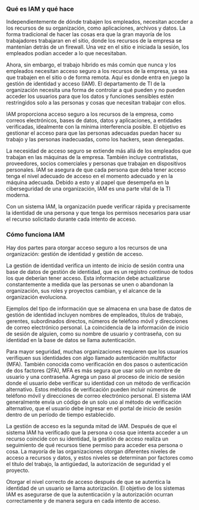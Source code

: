 ### Qué es IAM y qué hace

Independientemente de dónde trabajen los empleados, necesitan acceder a los recursos de su organización, como aplicaciones, archivos y datos. La forma tradicional de hacer las cosas era que la gran 
mayoría de los trabajadores trabajaran en el sitio, donde los recursos de la empresa se mantenían detrás de un firewall. Una vez en el sitio e iniciada la sesión, los empleados podían acceder a lo que 
necesitaban.

Ahora, sin embargo, el trabajo híbrido es más común que nunca y los empleados necesitan acceso seguro a los recursos de la empresa, ya sea que trabajen en el sitio o de forma remota. Aquí es donde 
entra en juego la gestión de identidad y acceso (IAM). El departamento de TI de la organización necesita una forma de controlar a qué pueden y no pueden acceder los usuarios para que los datos y 
funciones sensibles estén restringidos solo a las personas y cosas que necesitan trabajar con ellos.

IAM proporciona acceso seguro a los recursos de la empresa, como correos electrónicos, bases de datos, datos y aplicaciones, a entidades verificadas, idealmente con la mínima interferencia posible. 
El objetivo es gestionar el acceso para que las personas adecuadas puedan hacer su trabajo y las personas inadecuadas, como los hackers, sean denegadas.

La necesidad de acceso seguro se extiende más allá de los empleados que trabajan en las máquinas de la empresa. También incluye contratistas, proveedores, socios comerciales y personas que trabajan 
en dispositivos personales. IAM se asegura de que cada persona que deba tener acceso tenga el nivel adecuado de acceso en el momento adecuado y en la máquina adecuada. Debido a esto y al papel que 
desempeña en la ciberseguridad de una organización, IAM es una parte vital de la TI moderna.

Con un sistema IAM, la organización puede verificar rápida y precisamente la identidad de una persona y que tenga los permisos necesarios para usar el recurso solicitado durante cada intento de acceso.

### Cómo funciona IAM

Hay dos partes para otorgar acceso seguro a los recursos de una organización: gestión de identidad y gestión de acceso.

La gestión de identidad verifica un intento de inicio de sesión contra una base de datos de gestión de identidad, que es un registro continuo de todos los que deberían tener acceso. Esta información debe actualizarse constantemente a medida que las personas se unen o abandonan la organización, sus roles y proyectos cambian, y el alcance de la organización evoluciona.

Ejemplos del tipo de información que se almacena en una base de datos de gestión de identidad incluyen nombres de empleados, títulos de trabajo, gerentes, subordinados directos, números de teléfono móvil y direcciones de correo electrónico personal. La coincidencia de la información de inicio de sesión de alguien, como su nombre de usuario y contraseña, con su identidad en la base de datos se llama autenticación.

Para mayor seguridad, muchas organizaciones requieren que los usuarios verifiquen sus identidades con algo llamado autenticación multifactor (MFA). También conocida como verificación en dos pasos o autenticación de dos factores (2FA), MFA es más segura que usar solo un nombre de usuario y una contraseña. Agrega un paso al proceso de inicio de sesión donde el usuario debe verificar su identidad con un método de verificación alternativo. Estos métodos de verificación pueden incluir números de teléfono móvil y direcciones de correo electrónico personal. El sistema IAM generalmente envía un código de un solo uso al método de verificación alternativo, que el usuario debe ingresar en el portal de inicio de sesión dentro de un período de tiempo establecido.

La gestión de acceso es la segunda mitad de IAM. Después de que el sistema IAM ha verificado que la persona o cosa que intenta acceder a un recurso coincide con su identidad, la gestión de acceso realiza un seguimiento de qué recursos tiene permiso para acceder esa persona o cosa. La mayoría de las organizaciones otorgan diferentes niveles de acceso a recursos y datos, y estos niveles se determinan por factores como el título del trabajo, la antigüedad, la autorización de seguridad y el proyecto.

Otorgar el nivel correcto de acceso después de que se autentica la identidad de un usuario se llama autorización. El objetivo de los sistemas IAM es asegurarse de que la autenticación y la autorización ocurran correctamente y de manera segura en cada intento de acceso.
